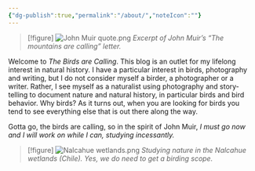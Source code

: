```yaml
---
{"dg-publish":true,"permalink":"/about/","noteIcon":""}
---
```


> [!figure] 
> ![John Muir quote.png](/img/user/images/John%20Muir%20quote.png)
> _Excerpt of John Muir’s “The mountains are calling” letter._


Welcome to _The Birds are Calling_. This blog is an outlet for my lifelong interest in natural history. I have a particular interest in birds, photography and writing, but I do not consider myself a birder, a photographer or a writer. Rather, I see myself as a naturalist using photography and story-telling to document nature and natural history, in particular birds and bird behavior. Why birds? As it turns out, when you are looking for birds you tend to see everything else that is out there along the way.

Gotta go, the birds are calling, so in the spirit of John Muir, _I must go now and I will work on while I can, studying incessantly._

> [!figure] 
> ![Nalcahue wetlands.png](/img/user/images/Nalcahue%20wetlands.png)
> _Studying nature in the Nalcahue wetlands (Chile). Yes, we do need to get a birding scope._

